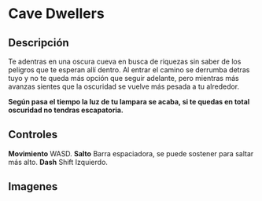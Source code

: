 # Cave Dwellers

## Descripción

Te adentras en una oscura cueva en busca de riquezas sin saber de los peligros que te esperan allí dentro. Al entrar el camino se derrumba detras tuyo y no te queda más opción que seguir adelante, pero mientras más avanzas sientes que la oscuridad se vuelve más pesada a tu alrededor.

**Según pasa el tiempo la luz de tu lampara se acaba, si te quedas en total oscuridad no tendras escapatoria.**

## Controles

**Movimiento** WASD.
**Salto** Barra espaciadora, se puede sostener para saltar más alto.
**Dash** Shift Izquierdo.

## Imagenes
